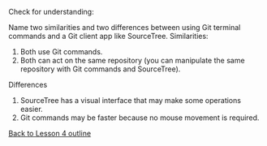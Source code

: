 Check for understanding:


Name two similarities and two differences between using Git terminal commands and a Git client app like SourceTree.
Similarities:
1. Both use Git commands.
2. Both can act on the same repository (you can manipulate the same repository with Git commands and SourceTree).

Differences
1. SourceTree has a visual interface that may make some operations easier.
2. Git commands may be faster because no mouse movement is required.

[Back to Lesson 4 outline](https://github.com/live-and-learn/git-learning/tree/master/lesson-4 "Back to lesson 4 outline")